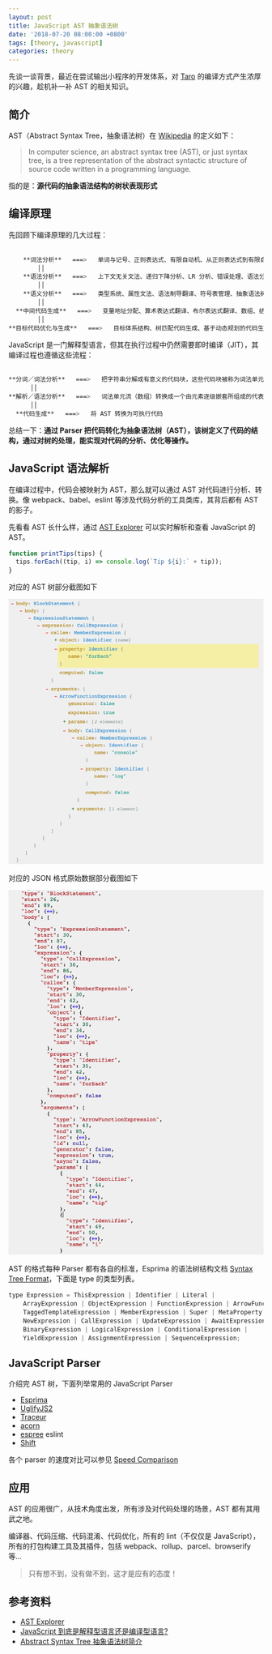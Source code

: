 ```yaml
---
layout: post
title: JavaScript AST 抽象语法树
date: '2018-07-20 08:00:00 +0800'
tags: [theory, javascript]
categories: theory
---
```


先谈一谈背景，最近在尝试输出小程序的开发体系，对 [Taro](https://taro.aotu.io/) 的编译方式产生浓厚的兴趣，趁机补一补 AST 的相关知识。

## 简介

AST（Abstract Syntax Tree，抽象语法树）在 [Wikipedia](https://en.wikipedia.org/wiki/Abstract_syntax_tree) 的定义如下：

> In computer science, an abstract syntax tree (AST), or just syntax tree, is a tree representation of the abstract syntactic structure of source code written in a programming language.

指的是：**源代码的抽象语法结构的树状表现形式**

## 编译原理

先回顾下编译原理的几大过程：

```bash

    **词法分析**   ===>   单词与记号、正则表达式、有限自动机、从正则表达式到有限自动机的转换、词法分析器的实现
        ││
    **语法分析**   ===>   上下文无关文法、递归下降分析、LR 分析、错误处理、语法分析器自动生成
        ││
    **语义分析**   ===>   类型系统、属性文法、语法制导翻译、符号表管理、抽象语法树、线性中间表示、图中间表示
        ││
  **中间代码生成**   ===>   变量地址分配、算术表达式翻译、布尔表达式翻译、数组、结构体和字符串的翻译、控制流的翻译、函数调用的翻译
        ││
**目标代码优化与生成**   ===>   目标体系结构、树匹配代码生成、基于动态规划的代码生成、寄存器分配、指令调度、控制流分析、数据流分析、死代码删除、常量传播、拷贝传播、静态单赋值形式

```

JavaScript 是一门解释型语言，但其在执行过程中仍然需要即时编译（JIT），其编译过程也遵循这些流程：

```bash

**分词／词法分析**   ===>   把字符串分解成有意义的代码块，这些代码块被称为词法单元
      ││
**解析／语法分析**   ===>   词法单元流（数组）转换成一个由元素逐级嵌套所组成的代表了程序语法结构的树，即 AST
      ││
  **代码生成**   ===>   将 AST 转换为可执行代码

```

总结一下：**通过 Parser 把代码转化为抽象语法树（AST），该树定义了代码的结构，通过对树的处理，能实现对代码的分析、优化等操作。**

## JavaScript 语法解析

在编译过程中，代码会被映射为 AST，那么就可以通过 AST 对代码进行分析、转换。像 webpack、babel、eslint 等涉及代码分析的工具类库，其背后都有 AST 的影子。

先看看 AST 长什么样，通过 [AST Explorer](https://astexplorer.net/) 可以实时解析和查看 JavaScript 的 AST。

```javascript
function printTips(tips) {
  tips.forEach((tip, i) => console.log(`Tip ${i}:` + tip));
}
```

对应的 AST 树部分截图如下

![ast](../resources/ast.png)

对应的 JSON 格式原始数据部分截图如下

![ast_json](../resources/ast_json.png)

AST 的格式每种 Parser 都有各自的标准，Esprima 的语法树结构文档 [Syntax Tree Format](https://esprima.readthedocs.io/en/4.0/syntax-tree-format.html)，下面是 type 的类型列表。

```javascript
type Expression = ThisExpression | Identifier | Literal |
    ArrayExpression | ObjectExpression | FunctionExpression | ArrowFunctionExpression | ClassExpression |
    TaggedTemplateExpression | MemberExpression | Super | MetaProperty |
    NewExpression | CallExpression | UpdateExpression | AwaitExpression | UnaryExpression |
    BinaryExpression | LogicalExpression | ConditionalExpression |
    YieldExpression | AssignmentExpression | SequenceExpression;
```

## JavaScript Parser

介绍完 AST 树，下面列举常用的 JavaScript Parser

- [Esprima](http://esprima.org/)
- [UglifyJS2](https://github.com/mishoo/UglifyJS2)
- [Traceur](https://github.com/google/traceur-compiler)
- [acorn](https://github.com/acornjs/acorn)
- [espree](https://github.com/eslint/espree) eslint
- [Shift](https://github.com/shapesecurity/shift-parser-js)

各个 parser 的速度对比可以参见 [Speed Comparison](http://esprima.org/test/compare.html)

## 应用

AST 的应用很广，从技术角度出发，所有涉及对代码处理的场景，AST 都有其用武之地。

编译器、代码压缩、代码混淆、代码优化，所有的 lint（不仅仅是 JavaScript），所有的打包构建工具及其插件，包括 webpack、rollup、parcel、browserify 等...

> 只有想不到，没有做不到，这才是应有的态度！

## 参考资料

- [AST Explorer](https://astexplorer.net/)
- [JavaScript 到底是解释型语言还是编译型语言?](https://segmentfault.com/a/1190000013126460)
- [Abstract Syntax Tree 抽象语法树简介](https://while4.com/2017/05/19/AST/)
